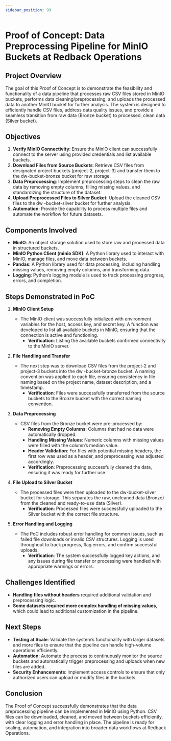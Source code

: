 ```yaml
---
sidebar_position: 99
---
```


# Proof of Concept: Data Preprocessing Pipeline for MinIO Buckets at Redback Operations

## Project Overview
The goal of this Proof of Concept is to demonstrate the feasibility and functionality of a data 
pipeline that processes raw CSV files stored in MinIO buckets, performs data 
cleaning/preprocessing, and uploads the processed data to another MinIO bucket for further 
analysis. The system is designed to efficiently handle CSV files, address data quality issues, and 
provide a seamless transition from raw data (Bronze bucket) to processed, clean data (Silver 
bucket).

## Objectives
1. **Verify MinIO Connectivity**: Ensure the MinIO client can successfully connect to the 
server using provided credentials and list available buckets.
2. **Download Files from Source Buckets**: Retrieve CSV files from designated project 
buckets (project-2, project-3) and transfer them to the dw-bucket-bronze bucket for raw 
storage.
3. **Data Preprocessing**: Implement preprocessing steps to clean the raw data by removing 
empty columns, filling missing values, and standardizing the structure of the dataset.
4. **Upload Preprocessed Files to Silver Bucket**: Upload the cleaned CSV files to the dw
-bucket-silver bucket for further analysis.
5. **Automation**: Provide the capability to process multiple files and automate the workflow 
for future datasets.

## Components Involved
- **MinIO**: An object storage solution used to store raw and processed data in structured 
buckets.
- **MinIO Python Client (minio SDK)**: A Python library used to interact with MinIO, manage 
files, and move data between buckets.
- **Pandas**: A Python library used for data processing, including handling missing values, 
removing empty columns, and transforming data.
- **Logging**: Python’s logging module is used to track processing progress, errors, and 
completion.

## Steps Demonstrated in PoC
1. **MinIO Client Setup**
   - The MinIO client was successfully initialized with environment variables for the host, access 
     key, and secret key. A function was developed to list all available buckets in MinIO, ensuring that 
     the connection is active and functioning.
     - **Verification**: Listing the available buckets confirmed connectivity to the MinIO server.

2. **File Handling and Transfer**
   - The next step was to download CSV files from the project-2 and project-3 buckets into the dw
     -bucket-bronze bucket. A naming convention was applied to each file, ensuring consistency in 
     file naming based on the project name, dataset description, and a timestamp.
     - **Verification**: Files were successfully transferred from the source buckets to the Bronze 
       bucket with the correct naming convention.

3. **Data Preprocessing**
   - CSV files from the Bronze bucket were pre-processed by:
     - **Removing Empty Columns**: Columns that had no data were automatically dropped.
     - **Handling Missing Values**: Numeric columns with missing values were filled with the 
       column’s median value.
     - **Header Validation**: For files with potential missing headers, the first row was used as a 
       header, and preprocessing was adjusted accordingly.
     - **Verification**: Preprocessing successfully cleaned the data, ensuring it was ready for 
       further use.

4. **File Upload to Silver Bucket**
   - The processed files were then uploaded to the dw-bucket-silver bucket for storage. This 
     separates the raw, uncleaned data (Bronze) from the cleaned and ready-to-use data (Silver).
     - **Verification**: Processed files were successfully uploaded to the Silver bucket with the 
       correct file structure.

5. **Error Handling and Logging**
   - The PoC includes robust error handling for common issues, such as failed file downloads or 
     invalid CSV structures. Logging is used throughout to track progress, flag errors, and confirm 
     successful uploads.
     - **Verification**: The system successfully logged key actions, and any issues during file 
       transfer or processing were handled with appropriate warnings or errors.

## Challenges Identified
- **Handling files without headers** required additional validation and preprocessing logic.
- **Some datasets required more complex handling of missing values**, which could lead to 
  additional customization in the pipeline.

## Next Steps
- **Testing at Scale**: Validate the system’s functionality with larger datasets and more files 
  to ensure that the pipeline can handle high-volume operations efficiently.
- **Automation**: Automate the process to continuously monitor the source buckets and 
  automatically trigger preprocessing and uploads when new files are added.
- **Security Enhancements**: Implement access controls to ensure that only authorized 
  users can upload or modify files in the buckets.

## Conclusion
The Proof of Concept successfully demonstrates that the data preprocessing pipeline can be 
implemented in MinIO using Python. CSV files can be downloaded, cleaned, and moved 
between buckets efficiently, with clear logging and error handling in place. The pipeline is ready 
for scaling, automation, and integration into broader data workflows at Redback Operations.
